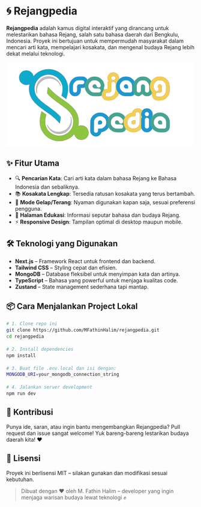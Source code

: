 # 🌀 Rejangpedia

**Rejangpedia** adalah kamus digital interaktif yang dirancang untuk melestarikan bahasa Rejang, salah satu bahasa daerah dari Bengkulu, Indonesia. Proyek ini bertujuan untuk mempermudah masyarakat dalam mencari arti kata, mempelajari kosakata, dan mengenal budaya Rejang lebih dekat melalui teknologi.

![Logo](https://raw.githubusercontent.com/MFathinHalim/rejangpedia/main/public/logo.png)

## ✨ Fitur Utama

- 🔍 **Pencarian Kata**: Cari arti kata dalam bahasa Rejang ke Bahasa Indonesia dan sebaliknya.
- 📚 **Kosakata Lengkap**: Tersedia ratusan kosakata yang terus bertambah.
- 🌙 **Mode Gelap/Terang**: Nyaman digunakan kapan saja, sesuai preferensi pengguna.
- 🧠 **Halaman Edukasi**: Informasi seputar bahasa dan budaya Rejang.
- ⚡ **Responsive Design**: Tampilan optimal di desktop maupun mobile.

## 🛠️ Teknologi yang Digunakan

- **Next.js** – Framework React untuk frontend dan backend.
- **Tailwind CSS** – Styling cepat dan efisien.
- **MongoDB** – Database fleksibel untuk menyimpan kata dan artinya.
- **TypeScript** – Bahasa yang powerful untuk menjaga kualitas code.
- **Zustand** – State management sederhana tapi mantap.

## 📦 Cara Menjalankan Project Lokal

```bash
# 1. Clone repo ini
git clone https://github.com/MFathinHalim/rejangpedia.git
cd rejangpedia

# 2. Install dependencies
npm install

# 3. Buat file .env.local dan isi dengan:
MONGODB_URI=your_mongodb_connection_string

# 4. Jalankan server development
npm run dev
```

## 📜 Kontribusi
Punya ide, saran, atau ingin bantu mengembangkan Rejangpedia? Pull request dan issue sangat welcome! Yuk bareng-bareng lestarikan budaya daerah kita! ❤️

## 📄 Lisensi
Proyek ini berlisensi MIT – silakan gunakan dan modifikasi sesuai kebutuhan.

> Dibuat dengan ❤️ oleh M. Fathin Halim – developer yang ingin menjaga warisan budaya lewat teknologi ✊
